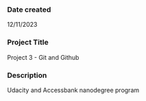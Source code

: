 
### Date created
12/11/2023

### Project Title
Project 3 - Git and Github

### Description
Udacity and Accessbank nanodegree program



